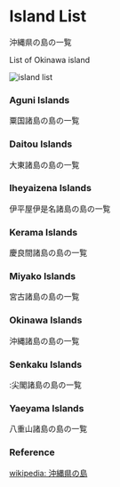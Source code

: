 Island List
===============

沖縄県の島の一覧

List of Okinawa island

![island list]()

### Aguni Islands 

粟国諸島の島の一覧

### Daitou Islands 

大東諸島の島の一覧

### Iheyaizena Islands 

伊平屋伊是名諸島の島の一覧

### Kerama Islands 

慶良間諸島の島の一覧

### Miyako Islands 

宮古諸島の島の一覧

### Okinawa Islands 

沖縄諸島の島の一覧

### Senkaku Islands 

:尖閣諸島の島の一覧

### Yaeyama Islands 

八重山諸島の島の一覧


### Reference

[wikipedia: 沖縄県の島](https://ja.wikipedia.org/wiki/Category:%E6%B2%96%E7%B8%84%E7%9C%8C%E3%81%AE%E5%B3%B6)
